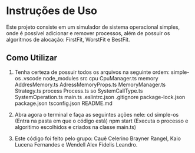 # Instruções de Uso

Este projeto consiste em um simulador de sistema operacional simples, onde é possível adicionar e remover processos, além de possuir os algoritmos de alocação: FirstFit, WorstFit e BestFit.

## Como Utilizar

1. Tenha certeza de possuir todos os arquivos na seguinte ordem:
   simple-os
   .vscode
   node_modules
   src
   cpu
   CpuManager.ts
   memory
   AddresMemory.ts
   AdressMemoryProps.ts
   MemoryManager.ts
   Strategy.ts
   process
   Process.ts
   so
   SystemCallType.ts
   SystemOperation.ts
   main.ts
   .eslintrc.json
   .gitignore
   package-lock.json
   package.json
   tsconfig.json
   README.md

2. Abra agora o terminal e faça as seguintes ações nele:
   cd simple-os (Entra na pasta em que o código está)
   npm start (Executa o processo e algoritimo escolhidos e criados na classe main.ts)

3. Este código foi feito pelo grupo: Cauê Celerino Brayner Rangel, Kaio Lucena Fernandes e Wendell Alex Fidelis Leandro.
